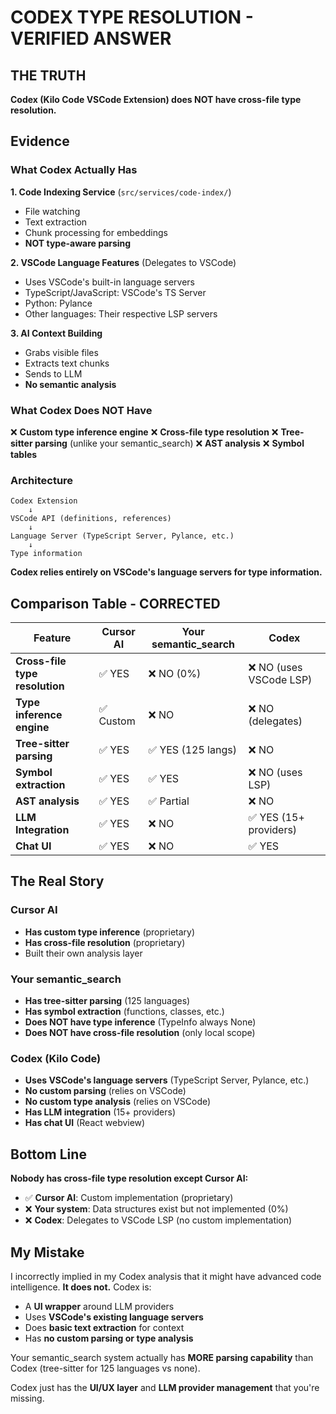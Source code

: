 # CODEX TYPE RESOLUTION - VERIFIED ANSWER

## THE TRUTH

**Codex (Kilo Code VSCode Extension) does NOT have cross-file type resolution.**

## Evidence

### What Codex Actually Has

**1. Code Indexing Service** (`src/services/code-index/`)
- File watching
- Text extraction
- Chunk processing for embeddings
- **NOT type-aware parsing**

**2. VSCode Language Features** (Delegates to VSCode)
- Uses VSCode's built-in language servers
- TypeScript/JavaScript: VSCode's TS Server
- Python: Pylance
- Other languages: Their respective LSP servers

**3. AI Context Building**
- Grabs visible files
- Extracts text chunks
- Sends to LLM
- **No semantic analysis**

### What Codex Does NOT Have

❌ **Custom type inference engine**
❌ **Cross-file type resolution**
❌ **Tree-sitter parsing** (unlike your semantic_search)
❌ **AST analysis**
❌ **Symbol tables**

### Architecture

```
Codex Extension
    ↓
VSCode API (definitions, references)
    ↓
Language Server (TypeScript Server, Pylance, etc.)
    ↓
Type information
```

**Codex relies entirely on VSCode's language servers for type information.**

## Comparison Table - CORRECTED

| Feature | Cursor AI | Your semantic_search | Codex |
|---------|-----------|---------------------|-------|
| **Cross-file type resolution** | ✅ YES | ❌ NO (0%) | ❌ NO (uses VSCode LSP) |
| **Type inference engine** | ✅ Custom | ❌ NO | ❌ NO (delegates) |
| **Tree-sitter parsing** | ✅ YES | ✅ YES (125 langs) | ❌ NO |
| **Symbol extraction** | ✅ YES | ✅ YES | ❌ NO (uses LSP) |
| **AST analysis** | ✅ YES | ✅ Partial | ❌ NO |
| **LLM Integration** | ✅ YES | ❌ NO | ✅ YES (15+ providers) |
| **Chat UI** | ✅ YES | ❌ NO | ✅ YES |

## The Real Story

### Cursor AI
- **Has custom type inference** (proprietary)
- **Has cross-file resolution** (proprietary)
- Built their own analysis layer

### Your semantic_search
- **Has tree-sitter parsing** (125 languages)
- **Has symbol extraction** (functions, classes, etc.)
- **Does NOT have type inference** (TypeInfo always None)
- **Does NOT have cross-file resolution** (only local scope)

### Codex (Kilo Code)
- **Uses VSCode's language servers** (TypeScript Server, Pylance, etc.)
- **No custom parsing** (relies on VSCode)
- **No custom type analysis** (relies on VSCode)
- **Has LLM integration** (15+ providers)
- **Has chat UI** (React webview)

## Bottom Line

**Nobody has cross-file type resolution except Cursor AI:**
- ✅ **Cursor AI**: Custom implementation (proprietary)
- ❌ **Your system**: Data structures exist but not implemented (0%)
- ❌ **Codex**: Delegates to VSCode LSP (no custom implementation)

## My Mistake

I incorrectly implied in my Codex analysis that it might have advanced code intelligence. **It does not.** Codex is:
- A **UI wrapper** around LLM providers
- Uses **VSCode's existing language servers**
- Does **basic text extraction** for context
- Has **no custom parsing or type analysis**

Your semantic_search system actually has **MORE parsing capability** than Codex (tree-sitter for 125 languages vs none).

Codex just has the **UI/UX layer** and **LLM provider management** that you're missing.
